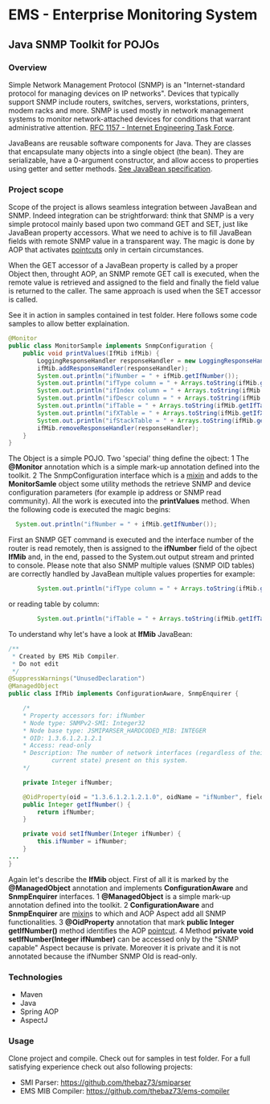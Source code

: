 # EMS - Enterprise Monitoring System

## Java SNMP Toolkit for POJOs

### Overview
Simple Network Management Protocol (SNMP) is an "Internet-standard protocol for managing devices on IP networks". Devices that typically support SNMP include routers, switches, servers, workstations, printers, modem racks and more. SNMP is used mostly in network management systems to monitor network-attached devices for conditions that warrant administrative attention. [RFC 1157 - Internet Engineering Task Force](https://www.ietf.org/rfc/rfc1157.txt).

JavaBeans are reusable software components for Java. They are classes that encapsulate many objects into a single object (the bean). They are serializable, have a 0-argument constructor, and allow access to properties using getter and setter methods. [See JavaBean specification](http://www.oracle.com/technetwork/java/javase/documentation/spec-136004.html).

### Project scope
Scope of the project is allows seamless integration between JavaBean and SNMP. Indeed integration can be strightforward: think that SNMP is a very simple protocol mainly based upon two command GET and SET, just like JavaBean property accessors. What we need to achive is to fill JavaBean fields with remote SNMP value in a transparent way. The magic is done by AOP that activates [pointcuts](http://eclipse.org/aspectj/doc/released/progguide/language-joinPoints.html) only in certain circumstances. 

When the GET accessor of a JavaBean property is called by a proper Object then, throught AOP, an SNMP remote GET call is executed, when the remote value is retrieved and assigned to the field and finally the field value is returned to the caller. The same approach is used when the SET accessor is called.

See it in action in samples contained in test folder. Here follows some code samples to allow better explaination.

``` Java
@Monitor
public class MonitorSample implements SnmpConfiguration {
    public void printValues(IfMib ifMib) {
        LoggingResponseHandler responseHandler = new LoggingResponseHandler(ifMib);
        ifMib.addResponseHandler(responseHandler);
        System.out.println("ifNumber = " + ifMib.getIfNumber());
        System.out.println("ifType column = " + Arrays.toString(ifMib.getIfType()));
        System.out.println("ifIndex column = " + Arrays.toString(ifMib.getIfIndex()));
        System.out.println("ifDescr column = " + Arrays.toString(ifMib.getIfDescr()));
        System.out.println("ifTable = " + Arrays.toString(ifMib.getIfTable()));
        System.out.println("ifXTable = " + Arrays.toString(ifMib.getIfXTable()));
        System.out.println("ifStackTable = " + Arrays.toString(ifMib.getIfStackTable()));
        ifMib.removeResponseHandler(responseHandler);
    }
}
```
The Object is a simple POJO. Two 'special' thing define the ojbect:
1 The **@Monitor** annotation which is a simple mark-up annotation defined into the toolkit.
2 The SnmpConfiguration interface which is a [mixin](http://en.wikipedia.org/wiki/Mixin) and adds to the **MonitorSamle** object some utility methods the retrieve SNMP and device configuration parameters (for example ip address or SNMP read community). 
All the work is executed into the **printValues** method. When the following code is executed the magic begins:

``` Java
  System.out.println("ifNumber = " + ifMib.getIfNumber());
```
First an SNMP GET command is executed and the interface number of the router is read remotely, then is assigned to the **ifNumber** field of the ojbect **IfMib** and, in the end, passed to the System.out output stream and printed to console. Please note that also SNMP multiple values (SNMP OID tables) are correctly handled by JavaBean multiple values properties for example:

``` Java
        System.out.println("ifType column = " + Arrays.toString(ifMib.getIfType()));
```
or reading table by column:
``` Java
        System.out.println("ifTable = " + Arrays.toString(ifMib.getIfTable()));
```

To understand why let's have a look at **IfMib** JavaBean:

``` Java
/**
 * Created by EMS Mib Compiler.
 * Do not edit
 */
@SuppressWarnings("UnusedDeclaration")
@ManagedObject
public class IfMib implements ConfigurationAware, SnmpEnquirer {

    /*
    * Property accessors for: ifNumber
    * Node type: SNMPv2-SMI: Integer32
    * Node base type: JSMIPARSER_HARDCODED_MIB: INTEGER
    * OID: 1.3.6.1.2.1.2.1
    * Access: read-only
    * Description: The number of network interfaces (regardless of their
            current state) present on this system.
    */

    private Integer ifNumber;

    @OidProperty(oid = "1.3.6.1.2.1.2.1.0", oidName = "ifNumber", fieldName = "ifNumber")
    public Integer getIfNumber() {
        return ifNumber;
    }

    private void setIfNumber(Integer ifNumber) {
        this.ifNumber = ifNumber;
    }
...
}
```

Again let's describe the **IfMib** object. First of all it is marked by the **@ManagedObject** annotation and implements **ConfigurationAware** and **SnmpEnquirer** interfaces.
1 **@ManagedObject** is a simple mark-up annotation defined into the toolkit.
2 **ConfigurationAware** and **SnmpEnquirer** are [mixin](http://en.wikipedia.org/wiki/Mixin)s to which and AOP Aspect add all SNMP functionalities.
3 **@OidProperty** annotation that mark **public Integer getIfNumber()** method identifies the AOP [pointcut](http://eclipse.org/aspectj/doc/released/progguide/language-joinPoints.html).
4 Method **private void setIfNumber(Integer ifNumber)** can be accessed only by the "SNMP capable" Aspect because is private. Moreover it is private and it is not annotated because the ifNumber SNMP OId is read-only.

### Technologies
 * Maven
 * Java
 * Spring AOP
 * AspectJ

### Usage
Clone project and compile. Check out for samples in test folder. For a full satisfying experience check out also following projects:
 * SMI Parser: https://github.com/thebaz73/smiparser
 * EMS MIB Compiler: https://github.com/thebaz73/ems-compiler
